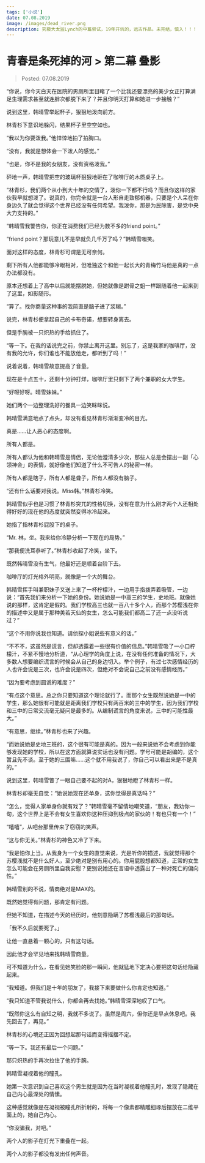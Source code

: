 ```yaml
---
tags: ['小说']
date: 07.08.2019
image: /images/dead_river.png
description: 究极大太监Lynch的中篇尝试，19年开坑的，远古作品。未完结，慎入！！！
---
```


# 青春是条死掉的河 > 第二幕 叠影

> Posted: 07.08.2019

<Tag />

“你说，你今天白天在医院的男厕所里目睹了一个比我还要漂亮的美少女正打算满足生理需求甚至就连胖次都脱下来了？并且你明天打算和她进一步接触？”

说到这里，韩晴雪举起杯子，狠狠地泼向前方。

林青杉下意识地躲闪，结果杯子里空空如也。

“我以为你要泼我。”他悻悻地拍了拍胸口。

“没有，我就是想体会一下泼人的感觉。”

“也是，你不是我的女朋友，没有资格泼我。”

砰地一声，韩晴雪把空的玻璃杯狠狠地砸在了咖啡厅的木质桌子上。

“林青杉，我们两个从小到大十年的交情了，泼你一下都不行吗？而且你这样的家伙我早就想泼了。说真的，你完全就是一台人形自走致郁机器，只要是个人呆在你身边久了就会觉得这个世界已经没有任何希望。我泼你，那是为民除害，是党中央大力支持的。”

“韩晴雪我警告你，你正在消费我们已经为数不多的friend point。”

“friend point？那玩意儿不是早就负几千万了吗？”韩晴雪嗤笑。

面对这样的态度，林青杉可谓是无可奈何。

剩下所有人他都能够冷眼相对，但唯独这个和他一起长大的青梅竹马他是真的一点办法都没有。

原本还想着上了高中以后就能摆脱她，但她就像是跗骨之蛆一样跟随着他一起来到了这里，如影随形。

“算了。找你商量这种事的我简直是脑子进了浆糊。”

说完，林青杉便拿起自己的卡布奇诺，想要转身离去。

但是手腕被一只炽热的手给抓住了。

“等一下。在我的话说完之前，你禁止离开这里。别忘了，这是我家的咖啡厅，没有我的允许，你们谁也不能放他走，都听到了吗！”

说着说着，韩晴雪故意提高了音量。

现在是十点五十，还剩十分钟打烊，咖啡厅里只剩下了两个兼职的女大学生。

“好呀好呀。晴雪妹妹。”

她们两个一边整理洗好的餐具一边笑眯眯说。

韩晴雪满意地点了点头，却没有看见林青杉渐渐变冷的目光。

真是……让人恶心的态度啊。

所有人都是。

所有人都认为他和韩晴雪是情侣，无论他澄清多少次，那些人总是会摆出一副「心领神会」的表情，就好像他们知道了什么不可告人的秘密一样。

所有人都是瞎子，所有人都是聋子，所有人都没有脑子。

“还有什么话要对我说。Miss韩。”林青杉冷笑。

韩晴雪似乎也是习惯了林青杉突兀的性格切换，没有在意为什么刚才两个人还相处得好好的现在他的态度就突然变得冰冷起来。

她指了指林青杉屁股下的桌子。

“Mr. 林，坐。我来给你冷静分析一下现在的局势。”

“那我便洗耳恭听了。”林青杉收起了冷笑，坐下。

既然韩晴雪没有生气，他最好还是顺着台阶下去。

咖啡厅的灯光格外明亮，就像是一个大的舞台。

韩晴雪挥手叫兼职妹子又送上来了一杯柠檬汁，一边用手指拨弄着吸管，一边说：“首先我们来分析一下她的身份。她说她是一中高三的学生，史地班。就像她说的那样，这肯定是假的。我们学校高三也就一百八十多个人，而那个苏樱浅在你的描述中又是属于那种美若天仙的女生，怎么可能我们都高二了还一点没听说过？”

“这个不用你说我也知道。请侦探小姐说些有意义的话。”

“不不不，这虽然是谎言，但却透露着一些很有价值的信息。”韩晴雪吸了一小口柠檬汁，不紧不慢地分析道，“从心理学的角度上说，在没有任何准备的情况下，大多数人想要编织谎言的时候会从自己的身边切入。举个例子，有过七次感情经历的人也许会说是三次，也许会说是四次，但绝对不会说自己之前没有感情经历。”

“因为要考虑到圆谎的难度？”

“有点这个意思。总之你只要知道这个理论就行了。而那个女生既然说她是一中的学生，那么她很有可能就是距离我们学校只有两百米的三中的学生，因为我们学校和三中的日常交流毫无疑问是最多的。从编制谎言的角度来说，三中的可能性最大。”

“有意思，继续。”林青杉也来了兴趣。

“而她说她是史地三班的，这个很有可能是真的。因为一般来说她不会考虑到你能够发现她的学校，所以在这方面就算说实话也没有问题。学号可能是胡编的，这个暂且先不谈。至于她的三围嘛……这个就不用我说了，你自己可以看出来是不是真的。”

说到这里，韩晴雪瞥了一眼自己要不起的对A，狠狠地瞪了林青杉一样。

林青杉却毫无自觉：“她说她现在还单身，这你觉得是真话吗？”

“怎么，觉得人家单身你就有戏了？”韩晴雪毫不留情地嘲笑道，“朋友，我劝你一句，这个世界上是不会有女生喜欢你这种压抑到极点的家伙的！有也只有一个！”

“嘻嘻”，从吧台那里传来了窃窃的笑声。

“这与你无关。”林青杉的神色又冷了下来。

“我是怕你上当。从我身为一个女生的直觉来说，光是听你的描述，我就觉得那个苏樱浅就不是什么好人，至少绝对是别有用心的。你用屁股想都知道，正常的女生怎么可能会在男厕所里自我安慰？更别说她还在言语中透露出了一种对死亡的偏向性。”

韩晴雪别的不说，情商绝对是MAX的。

既然她觉得有问题，那肯定有问题。

但她不知道，在描述今天的经历时，他刻意隐瞒了苏樱浅最后的那句话。

「我不久后就要死了。」

让他一直悬着一颗心的，只有这句话。

因此他才会罕见地来找韩晴雪商量。

可不知道为什么，在看见她笑脸的那一瞬间，他就猛地下定决心要把这句话给隐藏起来。

“我知道。但我们是十年的朋友了，我接下来要做什么你肯定也知道。”

“我只知道不管我说什么，你都会再去找她。”韩晴雪深深地叹了口气。

“既然你这么有自知之明，我就不多说了。虽然是周六，但你还是早点休息吧。我先回去了，再见。”

林青杉的心境还正因为回想起那句话而变得摇摆不定。

“等一下。我还有最后一个问题。”

那只炽热的手再次拉住了他的手腕。

韩晴雪凝视着他的瞳孔。

她第一次意识到自己喜欢这个男生就是因为在当时凝视着他瞳孔时，发现了隐藏在自己内心最深处的情愫。

这种感觉就像是在凝视被瞳孔所折射的，将每一个像素都精雕细琢后摆放在二维平面上的，她自己内心。

“你没骗我，对吧。”

两个人的影子在灯光下重叠在一起。

两个人的影子都没有发出任何声音。


<Disqus />